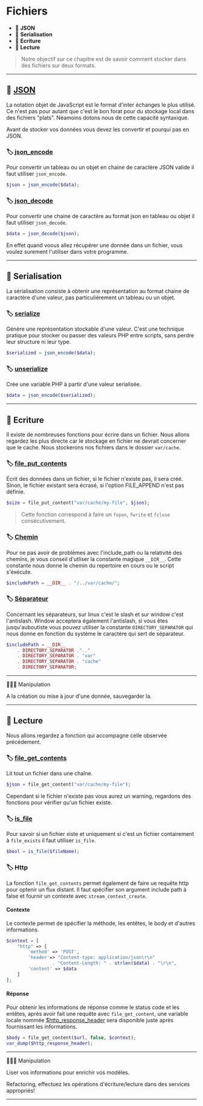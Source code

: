 # Fichiers

*  🔖 **JSON**
*  🔖 **Serialisation**
*  🔖 **Ecriture**
*  🔖 **Lecture**

> Notre objectif sur ce chapitre est de savoir comment stocker dans des fichiers sur deux formats.
___

## 📑 [JSON](https://fr.wikipedia.org/wiki/JavaScript_Object_Notation)

La notation objet de JavaScript est le format d'inter échanges le plus utilisé. Ce n'est pas pour autant que c'est le bon forat pour du stockage local dans des fichiers "plats". Néamoins dotons nous de cette capacité syntaxique.

Avant de stocker vos données vous devez les convertir et pourqui pas en JSON.

### 🏷️ **[json_encode](https://www.php.net/manual/fr/function.json-encode.php)**

Pour convertir un tableau ou un objet en chaine de caractère JSON valide il faut utiliser `json_encode`.

```php
$json = json_encode($data);
```

### 🏷️ **[json_decode](https://www.php.net/manual/fr/function.json-decode.php)**

Pour convertir une chaine de caractère au format json en tableau ou objet il faut utiliser `json_decode`.

```php
$data = json_decode($json);
```

En effet quand voous allez récupérer une donnée dans un fichier, vous voulez surement l'utiliser dans votre programme.

___

## 📑 Serialisation

La sérialisation consiste à obtenir une représentation au format chaine de caractère d'une valeur, pas particulièrement un tableau ou un objet.

### 🏷️ **[serialize](https://www.php.net/manual/fr/function.serialize.php)**

Génère une représentation stockable d'une valeur. C'est une technique pratique pour stocker ou passer des valeurs PHP entre scripts, sans perdre leur structure ni leur type.

```php
$serialized = json_encode($data);
```

### 🏷️ **[unserialize](https://www.php.net/manual/fr/function.unserialize.php)**

Crée une variable PHP à partir d'une valeur serialisée.

```php
$data = json_encode($serialized);
```
___

## 📑 Ecriture

Il existe de nombreuses fonctions pour écrire dans un fichier. Nous allons regardez les plus directe car le stockage en fichier ne devrait concerner que le cache. Nous stockerons nos fichiers dans le dossier `var/cache`.

### 🏷️ **[file_put_contents](https://www.php.net/manual/fr/function.file-put-contents.php)**

Écrit des données dans un fichier, si le fichier n'existe pas, il sera créé. Sinon, le fichier existant sera écrasé, si l'option FILE_APPEND n'est pas définie.

```php
$size = file_put_content("var/cache/my-file", $json);
```

> Cette fonction correspond à faire un `fopen`, `fwrite` et `fclose` consécutivement.

### 🏷️ **[Chemin](https://www.php.net/manual/fr/language.constants.predefined.php)**

Pour ne pas avoir de problèmes avec l'include_path ou la relativité des chemins, je vous conseil d'utliser la constante magique `__DIR__`. Cette constante nous donne le chemin du repertoire en cours ou le script s'éxécute.

```php
$includePath = __DIR__ . "/../var/cache/";
```

### 🏷️ **[Séparateur](https://www.php.net/manual/fr/dir.constants.php)**

Concernant les séparateurs, sur linux c'est le slash et sur window c'est l'antislash. Window acceptera également l'antislash, si vous êtes jusqu'auboutiste vous pouvez utiliser la constante `DIRECTORY_SEPARATOR` qui nous donne en fonction du système le caractère qui sert de séparateur.

```php
$includePath = __DIR__ 
    . DIRECTORY_SEPARATOR .".."
    . DIRECTORY_SEPARATOR . "var"
    . DIRECTORY_SEPARATOR . "cache"
    . DIRECTORY_SEPARATOR;
```

___

👨🏻‍💻 Manipulation

A la création ou mise à jour d'une donnée, sauvegarder la.

___

## 📑 Lecture

Nous allons regardez a fonction qui accompagne celle observée précédement.

### 🏷️ **[file_get_contents](https://www.php.net/manual/fr/function.file-get-contents.php)**

Lit tout un fichier dans une chaîne.

```php
$json = file_get_content("var/cache/my-file");
```

Cependant si le fichier n'existe pas vous aurez un warning, regardons des fonctions pour vérifier qu'un fichier existe.

### 🏷️ **[is_file](https://www.php.net/manual/fr/function.is-file.php)**

Pour savoir si un fichier xiste et uniquement si c'est un 
fichier contairement à `file_exists` il faut utiliser `is_file`.

```php
$bool = is_file($fileName);
```

### 🏷️ **Http**

La fonction `file_get_contents` permet également de faire ue requête http pour optenir un flux distant. Il faut spécifier son argument include path à false et fournir un contexte avec `stream_context_create`.

#### **Contexte**

Le contexte permet de spécifier la méthode, les entêtes, le body et d'autres informations.

```php
$context = [
    "http" => [
        'method' => 'POST',
        'header'=> "Content-type: application/json\r\n"
                 . "Content-Length: " . strlen($data) . "\r\n",
        'content' => $data
    ]
];
```

#### **Réponse**

Pour obtenir les informations de réponse comme le status code et les entêtes, après avoir fait une requête avec `file_get_content`, une variable locale nommée [$http_response_header](https://www.php.net/manual/fr/reserved.variables.httpresponseheader.php) sera disponible juste après fournissant les informations.

```php
$body = file_get_content($url, false, $context);
var_dump($http_response_header);
```


___

👨🏻‍💻 Manipulation

Liser vos informations pour enrichir vos modèles.

Refactoring, effectuez les opérations d'écriture/lecture dans des services appropriés!

___